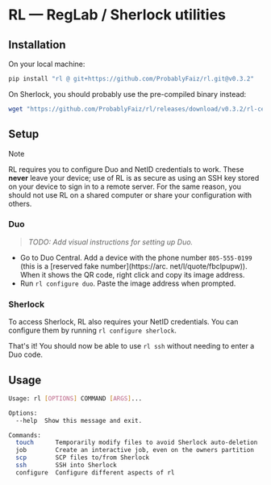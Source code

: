 # RL — RegLab / Sherlock utilities

## Installation

On your local machine:
```bash
pip install "rl @ git+https://github.com/ProbablyFaiz/rl.git@v0.3.2"
```

On Sherlock, you should probably use the pre-compiled binary instead:
```bash
wget "https://github.com/ProbablyFaiz/rl/releases/download/v0.3.2/rl-centos7-x86" -O ~/.local/bin/rl
```


## Setup

> [!NOTE]
> RL requires you to configure Duo and NetID credentials to work. These **never** leave your device;
> use of RL is as secure as using an SSH key stored on your device to sign in to a remote server.
> For the same reason, you should not use RL on a shared computer or share your configuration with others.

### Duo

> *TODO: Add visual instructions for setting up Duo.*

- Go to Duo Central. Add a device with the phone number `805-555-0199` (this is a [reserved fake number](https://arc.
  net/l/quote/fbclpupw)). When it shows the QR code, right click and copy its image address.
- Run `rl configure duo`. Paste the image address when prompted.


### Sherlock

To access Sherlock, RL also requires your NetID credentials. You can configure them by running `rl configure sherlock`.

That's it! You should now be able to use `rl ssh` without needing to enter a Duo code.

## Usage

```bash
Usage: rl [OPTIONS] COMMAND [ARGS]...

Options:
  --help  Show this message and exit.

Commands:
  touch      Temporarily modify files to avoid Sherlock auto-deletion
  job        Create an interactive job, even on the owners partition
  scp        SCP files to/from Sherlock
  ssh        SSH into Sherlock
  configure  Configure different aspects of rl
```
